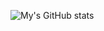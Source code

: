 ![My's GitHub stats](https://github-readme-stats.vercel.app/api?username=chi-0828&show_icons=true&theme=radical)
